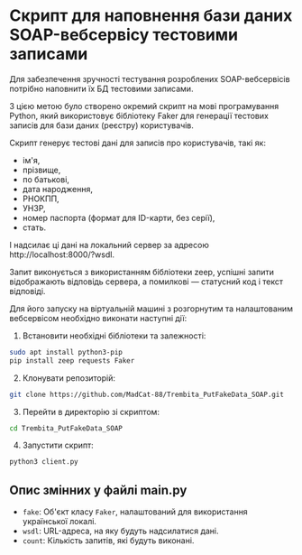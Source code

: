 
# Скрипт для наповнення бази даних SOAP-вебсервісу тестовими записами

Для забезпечення зручності тестування розроблених SOAP-вебсервісів потрібно наповнити їх БД тестовими записами.

З цією метою було створено окремий скрипт на мові програмування Python, який використовує бібліотеку Faker для генерації тестових записів для бази даних (реєстру) користувачів.

Скрипт генерує тестові дані для записів про користувачів, такі як:
- ім'я, 
- прізвище, 
- по батькові, 
- дата народження, 
- РНОКПП, 
- УНЗР, 
- номер паспорта (формат для ID-карти, без серії), 
- стать.

І надсилає ці дані на локальний сервер за адресою http://localhost:8000/?wsdl.

Запит виконується з використанням бібліотеки zeep, успішні запити відображають відповідь сервера, а помилкові — статусний код і текст відповіді.

Для його запуску на віртуальній машині з розгорнутим та налаштованим вебсервісом необхідно виконати наступні дії:


1. Встановити необхідні бібліотеки та залежності:
```bash
sudo apt install python3-pip
pip install zeep requests Faker

```
2. Клонувати репозиторій:
```bash
git clone https://github.com/MadCat-88/Trembita_PutFakeData_SOAP.git
```

3. Перейти в директорію зі скриптом:

```bash
cd Trembita_PutFakeData_SOAP
```

4. Запустити скрипт:
```bash
python3 client.py
```
## Опис змінних у файлі main.py

- `fake`: Об'єкт класу `Faker`, налаштований для використання української локалі.
- `wsdl`: URL-адреса, на яку будуть надсилатися дані.
- `count`: Кількість запитів, які будуть виконані.

